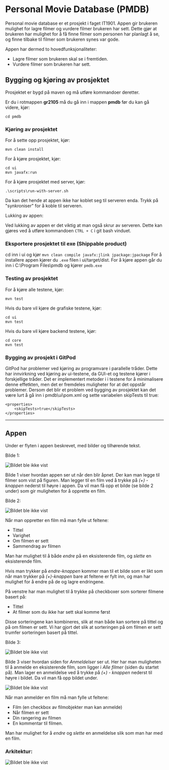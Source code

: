 # Personal Movie Database (PMDB)

Personal movie database er et prosjekt i faget IT1901. Appen gir brukeren mulighet for lagre filmer og vurdere filmer brukeren har sett. Dette gjør at brukeren har mulighet for å få finne filmer som personen har planlagt å se, og finne tilbake til filmer som brukeren synes var gode.

Appen har dermed to hovedfunksjonaliteter:

- Lagre filmer som brukeren skal se i fremtiden.
- Vurdere filmer som brukeren har sett.

## Bygging og kjøring av prosjektet

Prosjektet er bygd på maven og må utføre kommandoer deretter.

Er du i rotmappen **gr2105** må du gå inn i mappen **pmdb** før du kan gå videre, kjør:

```
cd pmdb
```

### Kjøring av prosjektet

For å sette opp prosjektet, kjør:

```
mvn clean install
```

For å kjøre prosjektet, kjør:

```
cd ui
mvn javafx:run
```

For å kjøre prosjektet med server, kjør:

```
.\scripts\run-with-server.sh
```

Da kan det hende at appen ikke har koblet seg til serveren enda. Trykk på "synkroniser" for å koble til serveren.

Lukking av appen:

Ved lukking av appen er det viktig at man også skrur av serveren. Dette kan gjøres ved å utføre kommandoen `CTRL + C` i git bash vinduet.

### Eksportere prosjektet til exe (Shippable product)

cd inn i ui og kjør `mvn clean compile javafx:jlink jpackage:jpackage`
For å installere appen kjører du `.exe` filen i ui/target/dist.
For å kjøre appen går du inn i C:\Program Files\pmdb og kjører `pmdb.exe`

### Testing av prosjektet

For å kjøre alle testene, kjør:

```
mvn test
```

Hvis du bare vil kjøre de grafiske testene, kjør:

```
cd ui
mvn test
```

Hvis du bare vil kjøre backend testene, kjør:

```
cd core
mvn test
```

### Bygging av prosjekt i GitPod

GitPod har problemer ved kjøring av programvare i parallelle tråder. Dette har innvirkning ved kjøring av ui-testene, da GUI-et og testene kjører i forskjellige tråder. Det er implementert metoder i i testene for å minimalisere denne effetkten, men det er fremdeles muligheter for at det oppstår problemer. Dersom det blir et problem ved bygging av prosjektet kan det være lurt å gå inn i pmdb\ui\pom.xml og sette variabelen skipTests til true:

```
<properties>
    <skipTests>true</skipTests>
</properties>
```

---

## Appen

Under er flyten i appen beskrevet, med bilder og tilhørende tekst.

Bilde 1:

![Bildet ble ikke vist](images/allmovies.png)

Bilde 1 viser hvordan appen ser ut når den blir åpnet. Der kan man legge til filmer som vist på figuren. Man legger til en film ved å trykke på _(+) - knappen_ nederst til høyre i appen. Da vil man få opp et bilde (se bilde 2 under) som gir muligheten for å opprette en film.

Bilde 2:

![Bildet ble ikke vist](images/movieImage.png)

Når man oppretter en film må man fylle ut feltene:

- Tittel
- Varighet
- Om filmen er sett
- Sammendrag av filmen

Man har mulighet til å både _endre_ på en eksisterende film, og _slette_ en eksisterende film.

Hvis man trykker på _endre-knappen_ kommer man til et bilde som er likt som når man trykker på _(+)-knappen_ bare at feltene er fylt inn, og man har mulighet for å endre på de og lagre endringene.

På venstre har man mulighet til å trykke på checkboxer som sorterer filmene basert på:

- Tittel
- At filmer som du ikke har sett skal komme først

Disse sorteringene kan kombineres, slik at man både kan sortere på tittel og på om filmen er sett. Vi har gjort det slik at sorteringen på om filmen er sett trumfer sorteringen basert på tittel.

Bilde 3:

![Bildet ble ikke vist](images/reviewedMovies.png)

Bilde 3 viser hvordan siden for _Anmeldelser_ ser ut. Her har man muligheten til å anmelde en eksisterende film, som ligger i _Alle filmer_ (siden du startet på). Man lager en anmeldelse ved å trykke på _(+) - knappen_ nederst til høyre i bildet. Da vil man få opp bildet under.

![Bildet ble ikke vist](images/reviewImage.png)

Når man anmelder en film må man fylle ut feltene:

- Film (en checkbox av filmobjekter man kan anmelde)
- Når filmen er sett
- Din rangering av filmen
- En kommentar til filmen.

Man har mulighet for å _endre_ og _slette_ en anmeldelse slik som man har med en film.

### Arkitektur:

![Bildet ble ikke vist](images/packageStructure.png)

